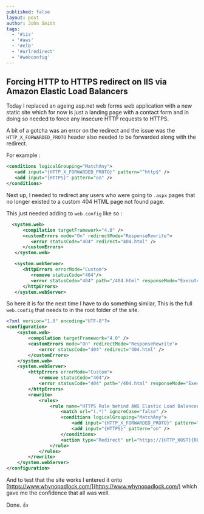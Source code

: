 ```yaml
---
published: false
layout: post
author: John Smith
tags:
  - '#iis'
  - '#aws'
  - '#elb'
  - '#urlredirect'
  - '#webconfig'
---
```

## Forcing HTTP to HTTPS redirect on IIS via Amazon Elastic Load Balancers

Today I replaced an ageing asp.net web forms web application with a new static site which for now is just a landing page with a contact form and in doing so needed to force any insecure HTTP requests to HTTPS.

A bit of a gotcha was an error on the redirect and the issue was the `HTTP_X_FORWARDED_PROTO` header also needed to be forwarded along with the redirect.

For example : 

```xml
<conditions logicalGrouping="MatchAny">
   <add input="{HTTP_X_FORWARDED_PROTO}" pattern="^http$" />
   <add input="{HTTPS}" pattern="on" />
</conditions>
```

Next up, I needed to redirect any users who were going to `.aspx` pages that no longer existed to a custom 404 HTML page not found page. 

This just needed adding to `web.config` like so :

```xml
  <system.web>
      <compilation targetFramework="4.0" />
      <customErrors mode="On" redirectMode="ResponseRewrite">
         <error statusCode="404" redirect="404.html" />
      </customErrors>
   </system.web>

   <system.webServer>
      <httpErrors errorMode="Custom">
         <remove statusCode="404"/>
         <error statusCode="404" path="/404.html" responseMode="ExecuteURL"/>
      </httpErrors>
   </system.webServer>

```

So here it is for the next time I have to do something similar, This is the full `web.config` that needs to in the root folder of the site.

```xml
<?xml version="1.0" encoding="UTF-8"?>
<configuration>
    <system.web>
        <compilation targetFramework="4.0" />
        <customErrors mode="On" redirectMode="ResponseRewrite">
            <error statusCode="404" redirect="404.html" />
        </customErrors>
    </system.web>
    <system.webServer>
        <httpErrors errorMode="Custom">
            <remove statusCode="404"/>
            <error statusCode="404" path="/404.html" responseMode="ExecuteURL"/>
        </httpErrors>
        <rewrite>
            <rules>
                <rule name="HTTPS Rule behind AWS Elastic Load Balancer" stopProcessing="true">
                    <match url="(.*)" ignoreCase="false" />
                    <conditions logicalGrouping="MatchAny">
                        <add input="{HTTP_X_FORWARDED_PROTO}" pattern="^http$" />
                        <add input="{HTTPS}" pattern="on" />
                    </conditions>
                    <action type="Redirect" url="https://{HTTP_HOST}{REQUEST_URI}" redirectType="Found" />
                </rule>
            </rules>
        </rewrite>
    </system.webServer>
</configuration>
```

And to test that the site works I entered it onto [https://www.whynopadlock.com/](https://www.whynopadlock.com/) which gave me the confidence that all was well.


Done. 👍
